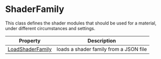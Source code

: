 # ShaderFamily

This class defines the shader modules that should be used for a material, under different circumstances and settings.

| Property | Description |
|---|---|
| [LoadShaderFamily](LoadShaderFamily.md) | loads a shader family from a JSON file |
